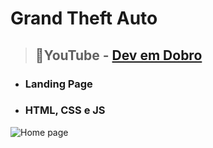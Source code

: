 # Grand Theft Auto
> ## 📌YouTube - [Dev em Dobro](https://youtu.be/Lx_YsoMgP40?si=Xt_sh2ggBv5t4Oaf)
*  ### Landing Page
* ### HTML, CSS e JS

![Home page](assets/ballecoffee-landing-page.png)
